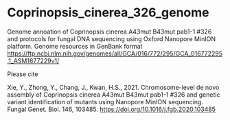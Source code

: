 # Coprinopsis_cinerea_326_genome

Genome annoation of Coprinopsis cinerea A43mut B43mut pab1-1 #326 and protocols for fungal DNA sequencing using Oxford Nanopore MinION platform.
Genome resources in GenBank format https://ftp.ncbi.nlm.nih.gov/genomes/all/GCA/016/772/295/GCA_016772295.1_ASM1677229v1/


Please cite

Xie, Y., Zhong, Y., Chang, J., Kwan, H.S., 2021. Chromosome-level de novo assembly of Coprinopsis cinerea A43mut B43mut pab1-1 #326 and genetic variant identification of mutants using Nanopore MinION sequencing. Fungal Genet. Biol. 146, 103485. https://doi.org/10.1016/j.fgb.2020.103485
